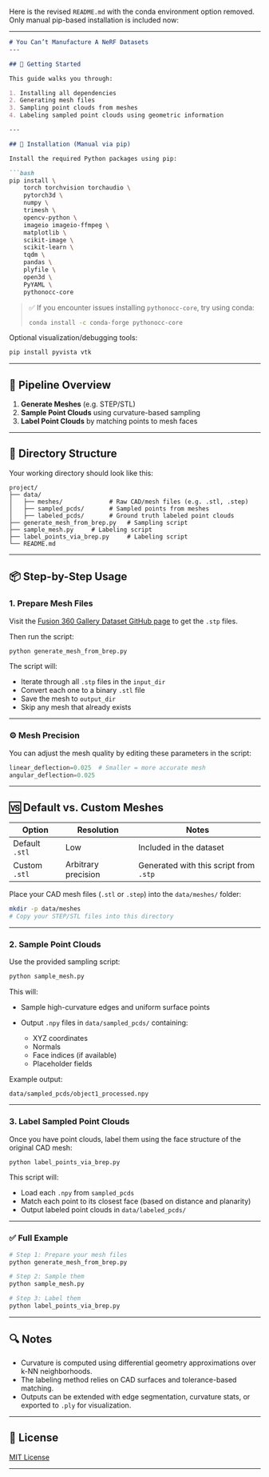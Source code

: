 Here is the revised `README.md` with the conda environment option removed. Only manual pip-based installation is included now:

---

````markdown
# You Can’t Manufacture A NeRF Datasets
---

## 🚀 Getting Started

This guide walks you through:

1. Installing all dependencies
2. Generating mesh files
3. Sampling point clouds from meshes
4. Labeling sampled point clouds using geometric information

---

## 🧩 Installation (Manual via pip)

Install the required Python packages using pip:

```bash
pip install \
    torch torchvision torchaudio \
    pytorch3d \
    numpy \
    trimesh \
    opencv-python \
    imageio imageio-ffmpeg \
    matplotlib \
    scikit-image \
    scikit-learn \
    tqdm \
    pandas \
    plyfile \
    open3d \
    PyYAML \
    pythonocc-core
````

> ✅ If you encounter issues installing `pythonocc-core`, try using conda:
>
> ```bash
> conda install -c conda-forge pythonocc-core
> ```

Optional visualization/debugging tools:

```bash
pip install pyvista vtk
```

---

## 🔧 Pipeline Overview

1. **Generate Meshes** (e.g. STEP/STL)
2. **Sample Point Clouds** using curvature-based sampling
3. **Label Point Clouds** by matching points to mesh faces

---

## 📁 Directory Structure

Your working directory should look like this:

```
project/
├── data/
│   ├── meshes/             # Raw CAD/mesh files (e.g. .stl, .step)
│   ├── sampled_pcds/       # Sampled points from meshes
│   ├── labeled_pcds/       # Ground truth labeled point clouds
├── generate_mesh_from_brep.py   # Sampling script
├── sample_mesh.py     # Labeling script
├── label_points_via_brep.py     # Labeling script
└── README.md
```

---

## 📦 Step-by-Step Usage

### 1. Prepare Mesh Files

Visit the [Fusion 360 Gallery Dataset GitHub page](https://github.com/AutodeskAILab/Fusion360GalleryDataset/tree/master) to get the `.stp` files.

Then run the script:

```bash
python generate_mesh_from_brep.py
```

The script will:

* Iterate through all `.stp` files in the `input_dir`
* Convert each one to a binary `.stl` file
* Save the mesh to `output_dir`
* Skip any mesh that already exists

---

### ⚙️ Mesh Precision

You can adjust the mesh quality by editing these parameters in the script:

```python
linear_deflection=0.025  # Smaller = more accurate mesh
angular_deflection=0.025
```

---

## 🆚 Default vs. Custom Meshes

| Option         | Resolution          | Notes                                  |
| -------------- | ------------------- | -------------------------------------- |
| Default `.stl` | Low                 | Included in the dataset                |
| Custom `.stl`  | Arbitrary precision | Generated with this script from `.stp` |

Place your CAD mesh files (`.stl` or `.step`) into the `data/meshes/` folder:

```bash
mkdir -p data/meshes
# Copy your STEP/STL files into this directory
```

---

### 2. Sample Point Clouds

Use the provided sampling script:

```bash
python sample_mesh.py
```

This will:

* Sample high-curvature edges and uniform surface points
* Output `.npy` files in `data/sampled_pcds/` containing:

  * XYZ coordinates
  * Normals
  * Face indices (if available)
  * Placeholder fields

Example output:

```
data/sampled_pcds/object1_processed.npy
```

---

### 3. Label Sampled Point Clouds

Once you have point clouds, label them using the face structure of the original CAD mesh:

```bash
python label_points_via_brep.py
```

This script will:

* Load each `.npy` from `sampled_pcds`
* Match each point to its closest face (based on distance and planarity)
* Output labeled point clouds in `data/labeled_pcds/`
  
---

### ✅ Full Example

```bash
# Step 1: Prepare your mesh files
python generate_mesh_from_brep.py

# Step 2: Sample them
python sample_mesh.py

# Step 3: Label them
python label_points_via_brep.py
```

---

## 🔍 Notes

* Curvature is computed using differential geometry approximations over k-NN neighborhoods.
* The labeling method relies on CAD surfaces and tolerance-based matching.
* Outputs can be extended with edge segmentation, curvature stats, or exported to `.ply` for visualization.
---

## 📄 License

[MIT License](LICENSE)

---

